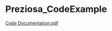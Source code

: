 # Preziosa_CodeExample
[Code Documentation.pdf](https://github.com/Fabio-Preziosa/Preziosa_CodeExample/files/11524246/Code.Documentation.pdf)
